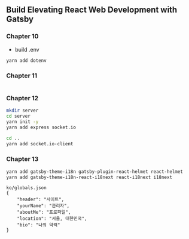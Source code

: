 ## Build Elevating React Web Development with Gatsby

### Chapter 10

- build .env

```sh
yarn add dotenv
```

### Chapter 11

```sh

```

### Chapter 12

```sh
mkdir server
cd server
yarn init -y
yarn add express socket.io

cd ..
yarn add socket.io-client

```

### Chapter 13

```sh
yarn add gatsby-theme-i18n gatsby-plugin-react-helmet react-helmet
yarn add gatsby-theme-i18n-react-i18next react-i18next i18next
```

```
ko/globals.json
{
    "header": "사이트",
    "yourName": "관리자",
    "aboutMe": "프로파일",
    "location": "서울, 대한민국",
    "bio": "나의 약력"
}

```
